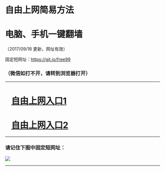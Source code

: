 ﻿# 自由上网简易方法

# 电脑、手机一键翻墙

（2017/09/18 更新，网址有效）

固定短网址：https://git.io/free99

### （微信如打不开，请转到浏览器打开）


***





# &nbsp;&nbsp; <a href="http://ft49648417.fwq-tz1005.info/fwqtz01.html?t=091800112601 " target="_blank">自由上网入口1</a>
# &nbsp;&nbsp; <a href="http://ft188921701.fwq-tz1006.info/fwqtz02.html?t=091800115703 " target="_blank">自由上网入口2</a>
***

### 请记住下图中固定短网址：

<img src="https://s3-us-west-2.amazonaws.com/fwq-1001/yjfq-20170905okok.png" /> 


***

